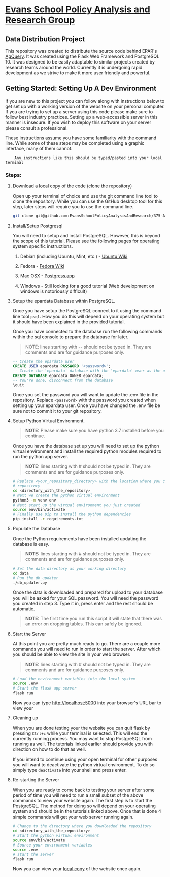 #   [Evans School Policy Analysis and Research Group][epar]
##  Data Distribution Project

This repository was created to distribute the source code behind 
EPAR's [AgQuery][agq]. It was created using the  Flask Web Framework 
and PostgreSQL 10. It was designed to be easily adaptable to similar projects
created by research teams around the world. Currently it is undergoing rapid
development as we strive to make it more user friendly and powerful. 

##  Getting Started: Setting Up A Dev Environment

If you are new to this project you can follow along with instructions below to
get set up with a working version of the website on your personal computer. If 
you are trying to set up a server using this code please make sure to follow
best industry practices. Setting up a web-accessible server in this manner is insecure. If you wish to deploy this software on your server please consult a 
professional.

These instructions assume you have some familiarity with the command line. 
While some of these steps may be completed using a graphic interface, many of 
them cannot. 
```
    Any instructions like this should be typed/pasted into your local terminal
```

### Steps:

1. Download a local copy of the code (clone the repository)
   
   Open up your terminal of choice and use the git command line tool to clone
   the repository. While you can use the GitHub desktop tool for this step, 
   later steps will require you to use the command line. 

   ```sh 
   git clone git@github.com:EvansSchoolPolicyAnalysisAndResearch/375-AgQuery.git
   ```

2. Install/Setup Postgresql

   You will need to setup and install PostgreSQL. However, this is beyond 
   the scope of  this tutorial. Please see the following pages for operating
   system specific instructions. 

   1. Debian (including Ubuntu, Mint, etc.) - [Ubuntu Wiki][ubuntu]

   2. Fedora - [Fedora Wiki][fedora]

   3. Mac OSX - [Postgress.app][osx]

   4. Windows - Still looking for a good tutorial (Web development on windows
      is notoriously difficult)

3. Setup the epardata Database within PostgreSQL.

   Once you have setup the PostgreSQL connect to it using the command line tool
   `psql`. How you do this will depend on your operating system but it should
   have been explained in the provided tutorial. 

   Once you have connected to the database run the following commands within
   the sql console to prepare the database for later. 

   > NOTE: lines starting with -- should not be typed in. They are comments and
   > are for guidance purposes only. 

   ```sql
   -- Create the epardata user
   CREATE USER epardata PASSWORD '<password>';
   -- Create the 'epardata' database with the 'epardata' user as the owner.
   CREATE DATABASE epardata OWNER epardata;
   -- You're done, disconnect from the database
   \quit
   ```
   Once you set the password you will want to update the .env file in the
   repository. Replace `<password>` with the password you created when setting
   up your epardata user. Once  you have changed the .env file be sure not to 
   commit it to your git repository.



4. Setup Python Virtual Environment.
  
   > __NOTE:__ Please make sure you have python 3.7 installed before you 
   > continue.


   Once you have the database set up you will need to set up the python virtual
   environment and install the required python modules required to run the 
   python app server. 
 
   > __NOTE:__ lines starting with # should not be typed in. They are comments 
   > and are for guidance purposes only. 

   ```sh
   # Replace <your_repository_directory> with the location where you cloned this
   # repository
   cd <directory_with_the_repository>
   # Next we create the python virtual environment
   python3 -m venv env
   # Next start up the virtual environment you just created
   source env/bin/activate
   # Finally use pip to install the python dependencies
   pip install -r requirements.txt
   ```

5. Populate the Database

   Once the Python requirements have been installed updating the database is
   easy. 

   > __NOTE:__ lines starting with # should not be typed in. They are comments 
   > and are for guidance purposes only. 
   ```sh
   # Set the data directory as your working directory
   cd data
   # Run the db_updater
   ./db_updater.py
   ```

   Once the data is downloaded and prepared for upload to your database you will
   be asked for your SQL password. You will need the password you created in 
   step 3. Type it in, press enter and the rest should be automatic.

   > __NOTE:__ The first time you run this script it will state that there was
   > an error on dropping tables. This can safely be ignored.

6. Start the Server
   
   At this point you are pretty much ready to go. There are a couple more 
   commands you will need to run in order to start the server. After which 
   you should be able to view the site in your web browser.

   > __NOTE:__ lines starting with # should not be typed in. They are comments 
   > and are for guidance purposes only. 

   ```sh
   # Load the environment variables into the local system
   source .env
   # Start the flask app server
   flask run
   ```

   Now you can type [http://localhost:5000][local] into your browser's URL bar
   to view your 

7. Cleaning up 

   When you are done testing your the website you can quit flask by pressing 
   `Ctrl+c` while your terminal is selected. This will end the currently running
   process. You may want to stop PostgreSQL from running as well. The tutorials
   linked earlier should provide you with direction on how to do that as well.

   If you intend to continue using your open terminal for other purposes you
   will want to deactivate the python virtual environment. To do so simply type
   `deactivate` into your shell and press enter.

8. Re-starting the Server
   
   When you are ready to come back to testing your server after some period of time you will need to run a small subset of the above commands to view your
   website again. The first step is to start the PostgreSQL. The method for 
   doing so will depend on your operating system and should be in the tutorials
   linked above. Once that is done 4 simple commands will get your web server
   running again.

   ```sh
   # Change to the directory where you downloaded the repository
   cd <directory_with_the_repository>
   # Start the python virtual environment
   source env/bin/activate
   # Source your environment variables
   source .env
   # start the server
   flask run
   ```
   Now you can view your [local copy][local] of the website once again.


[epar]:     https://evans.uw.edu/policy-impact/epar
[agq]:      https://www.agquery.org
[ubuntu]:   https://help.ubuntu.com/lts/serverguide/postgresql.html
[fedora]:   https://fedoraproject.org/wiki/PostgreSQL
[osx]:      https://postgresapp.com/
[win]:      https://www.postgresql.org/download/windows/
[data]:     https://evans.uw.edu/policy-impact/epar/agricultural-development-data-curation
[sheet]:    https://github.com/EvansSchoolPolicyAnalysisAndResearch/335_Data-Dissemination/raw/master/EPAR_UW_335_AgDev_Indicator_Estimates.xlsx 
[local]:    http://localhost:5000
